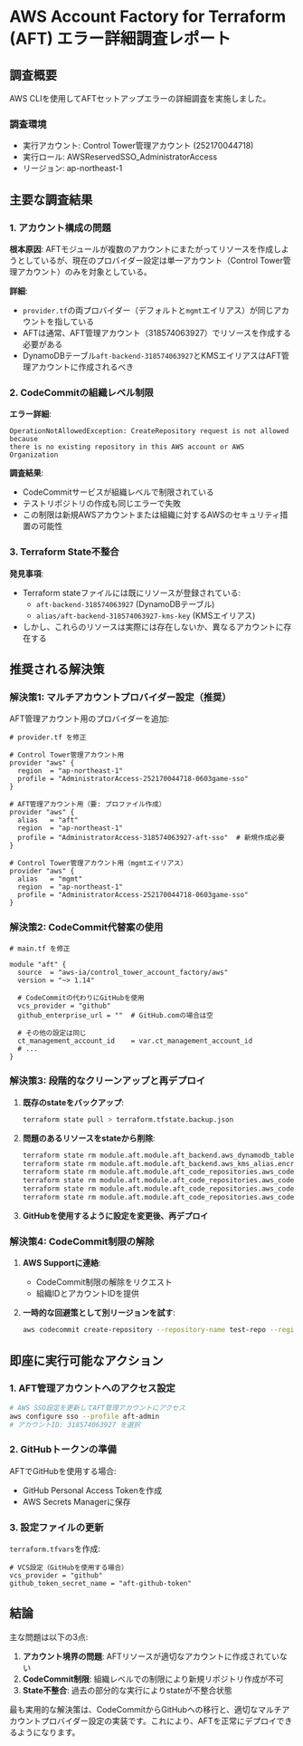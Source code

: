 # AWS Account Factory for Terraform (AFT) エラー詳細調査レポート

## 調査概要

AWS CLIを使用してAFTセットアップエラーの詳細調査を実施しました。

### 調査環境
- 実行アカウント: Control Tower管理アカウント (252170044718)
- 実行ロール: AWSReservedSSO_AdministratorAccess
- リージョン: ap-northeast-1

## 主要な調査結果

### 1. アカウント構成の問題

**根本原因**: AFTモジュールが複数のアカウントにまたがってリソースを作成しようとしているが、現在のプロバイダー設定は単一アカウント（Control Tower管理アカウント）のみを対象としている。

**詳細**:
- `provider.tf`の両プロバイダー（デフォルトと`mgmt`エイリアス）が同じアカウントを指している
- AFTは通常、AFT管理アカウント（318574063927）でリソースを作成する必要がある
- DynamoDBテーブル`aft-backend-318574063927`とKMSエイリアスはAFT管理アカウントに作成されるべき

### 2. CodeCommitの組織レベル制限

**エラー詳細**:
```
OperationNotAllowedException: CreateRepository request is not allowed because 
there is no existing repository in this AWS account or AWS Organization
```

**調査結果**:
- CodeCommitサービスが組織レベルで制限されている
- テストリポジトリの作成も同じエラーで失敗
- この制限は新規AWSアカウントまたは組織に対するAWSのセキュリティ措置の可能性

### 3. Terraform State不整合

**発見事項**:
- Terraform stateファイルには既にリソースが登録されている:
  - `aft-backend-318574063927` (DynamoDBテーブル)
  - `alias/aft-backend-318574063927-kms-key` (KMSエイリアス)
- しかし、これらのリソースは実際には存在しないか、異なるアカウントに存在する

## 推奨される解決策

### 解決策1: マルチアカウントプロバイダー設定（推奨）

AFT管理アカウント用のプロバイダーを追加:

```hcl
# provider.tf を修正

# Control Tower管理アカウント用
provider "aws" {
  region  = "ap-northeast-1"
  profile = "AdministratorAccess-252170044718-0603game-sso"
}

# AFT管理アカウント用（要: プロファイル作成）
provider "aws" {
  alias   = "aft"
  region  = "ap-northeast-1"
  profile = "AdministratorAccess-318574063927-aft-sso"  # 新規作成必要
}

# Control Tower管理アカウント用（mgmtエイリアス）
provider "aws" {
  alias   = "mgmt"
  region  = "ap-northeast-1"
  profile = "AdministratorAccess-252170044718-0603game-sso"
}
```

### 解決策2: CodeCommit代替案の使用

```hcl
# main.tf を修正

module "aft" {
  source  = "aws-ia/control_tower_account_factory/aws"
  version = "~> 1.14"

  # CodeCommitの代わりにGitHubを使用
  vcs_provider = "github"
  github_enterprise_url = ""  # GitHub.comの場合は空
  
  # その他の設定は同じ
  ct_management_account_id    = var.ct_management_account_id
  # ...
}
```

### 解決策3: 段階的なクリーンアップと再デプロイ

1. **既存のstateをバックアップ**:
   ```bash
   terraform state pull > terraform.tfstate.backup.json
   ```

2. **問題のあるリソースをstateから削除**:
   ```bash
   terraform state rm module.aft.module.aft_backend.aws_dynamodb_table.lock-table
   terraform state rm module.aft.module.aft_backend.aws_kms_alias.encrypt-alias-secondary-region[0]
   terraform state rm module.aft.module.aft_code_repositories.aws_codecommit_repository.global_customizations[0]
   terraform state rm module.aft.module.aft_code_repositories.aws_codecommit_repository.account_customizations[0]
   terraform state rm module.aft.module.aft_code_repositories.aws_codecommit_repository.account_request[0]
   terraform state rm module.aft.module.aft_code_repositories.aws_codecommit_repository.account_provisioning_customizations[0]
   ```

3. **GitHubを使用するように設定を変更後、再デプロイ**

### 解決策4: CodeCommit制限の解除

1. **AWS Supportに連絡**:
   - CodeCommit制限の解除をリクエスト
   - 組織IDとアカウントIDを提供

2. **一時的な回避策として別リージョンを試す**:
   ```bash
   aws codecommit create-repository --repository-name test-repo --region us-east-1
   ```

## 即座に実行可能なアクション

### 1. AFT管理アカウントへのアクセス設定

```bash
# AWS SSO設定を更新してAFT管理アカウントにアクセス
aws configure sso --profile aft-admin
# アカウントID: 318574063927 を選択
```

### 2. GitHubトークンの準備

AFTでGitHubを使用する場合:
- GitHub Personal Access Tokenを作成
- AWS Secrets Managerに保存

### 3. 設定ファイルの更新

`terraform.tfvars`を作成:
```hcl
# VCS設定（GitHubを使用する場合）
vcs_provider = "github"
github_token_secret_name = "aft-github-token"
```

## 結論

主な問題は以下の3点:

1. **アカウント境界の問題**: AFTリソースが適切なアカウントに作成されていない
2. **CodeCommit制限**: 組織レベルでの制限により新規リポジトリ作成が不可
3. **State不整合**: 過去の部分的な実行によりstateが不整合状態

最も実用的な解決策は、CodeCommitからGitHubへの移行と、適切なマルチアカウントプロバイダー設定の実装です。これにより、AFTを正常にデプロイできるようになります。